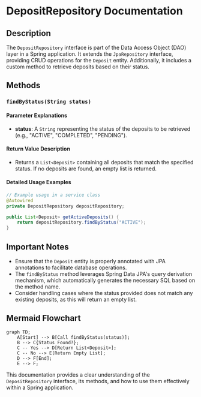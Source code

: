 # DepositRepository Documentation

## Description
The `DepositRepository` interface is part of the Data Access Object (DAO) layer in a Spring application. It extends the `JpaRepository` interface, providing CRUD operations for the `Deposit` entity. Additionally, it includes a custom method to retrieve deposits based on their status.

## Methods

### `findByStatus(String status)`

#### Parameter Explanations
- **status**: A `String` representing the status of the deposits to be retrieved (e.g., "ACTIVE", "COMPLETED", "PENDING").

#### Return Value Description
- Returns a `List<Deposit>` containing all deposits that match the specified status. If no deposits are found, an empty list is returned.

#### Detailed Usage Examples
```java
// Example usage in a service class
@Autowired
private DepositRepository depositRepository;

public List<Deposit> getActiveDeposits() {
    return depositRepository.findByStatus("ACTIVE");
}
```

## Important Notes
- Ensure that the `Deposit` entity is properly annotated with JPA annotations to facilitate database operations.
- The `findByStatus` method leverages Spring Data JPA's query derivation mechanism, which automatically generates the necessary SQL based on the method name.
- Consider handling cases where the status provided does not match any existing deposits, as this will return an empty list.

## Mermaid Flowchart
```mermaid
graph TD;
    A[Start] --> B[Call findByStatus(status)];
    B --> C{Status Found?};
    C -- Yes --> D[Return List<Deposit>];
    C -- No --> E[Return Empty List];
    D --> F[End];
    E --> F;
```

This documentation provides a clear understanding of the `DepositRepository` interface, its methods, and how to use them effectively within a Spring application.
